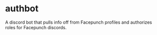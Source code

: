 # authbot
A discord bot that pulls info off from Facepunch profiles and authorizes roles for Facepunch discords.

